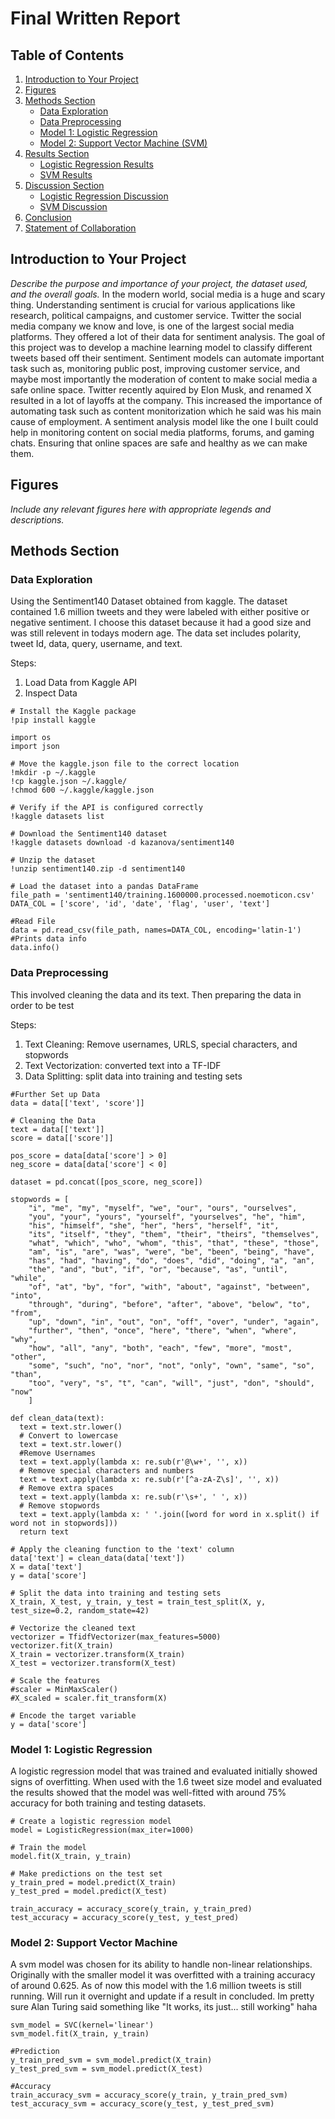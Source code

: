 # Final Written Report

## Table of Contents
1. [Introduction to Your Project](#introduction-to-your-project)
2. [Figures](#figures)
3. [Methods Section](#methods-section)
   - [Data Exploration](#data-exploration)
   - [Data Preprocessing](#data-preprocessing)
   - [Model 1: Logistic Regression](#model-1-logistic-regression)
   - [Model 2: Support Vector Machine (SVM)](#model-2-support-vector-machine-svm)
4. [Results Section](#results-section)
   - [Logistic Regression Results](#logistic-regression-results)
   - [SVM Results](#svm-results)
5. [Discussion Section](#discussion-section)
   - [Logistic Regression Discussion](#logistic-regression-discussion)
   - [SVM Discussion](#svm-discussion)
6. [Conclusion](#conclusion)
7. [Statement of Collaboration](#statement-of-collaboration)

## Introduction to Your Project
*Describe the purpose and importance of your project, the dataset used, and the overall goals.*
   In the modern world, social media is a huge and scary thing. Understanding sentiment is crucial for various applications like research, political campaigns, and customer service. Twitter the social media company we know and love, is one of the largest social media platforms. They offered a lot of their data for sentiment analysis. The goal of this project was to develop a machine learning model to classify different tweets based off their sentiment. Sentiment models can automate important task such as, monitoring public post, improving customer service, and maybe most importantly the moderation of content to make social media a safe online space. 
   Twitter recently aquired by Elon Musk, and renamed X resulted in a lot of layoffs at the company. This increased the importance of automating task such as content monitorization which he said was his main cause of employment. A sentiment analysis model like the one I built could help in monitoring content on social media platforms, forums, and gaming chats. Ensuring that online spaces are safe and healthy as we can make them. 
## Figures

*Include any relevant figures here with appropriate legends and descriptions.*

## Methods Section

### Data Exploration
Using the Sentiment140 Dataset obtained from kaggle. The dataset contained 1.6 million tweets and they were labeled with either positive or negative sentiment. I choose this dataset because it had a good size and was still relevent in todays modern age. The data set includes polarity, tweet Id, data, query, username, and text. 

Steps:
1. Load Data from Kaggle API
2. Inspect Data
```
# Install the Kaggle package
!pip install kaggle

import os
import json

# Move the kaggle.json file to the correct location
!mkdir -p ~/.kaggle
!cp kaggle.json ~/.kaggle/
!chmod 600 ~/.kaggle/kaggle.json

# Verify if the API is configured correctly
!kaggle datasets list

# Download the Sentiment140 dataset
!kaggle datasets download -d kazanova/sentiment140

# Unzip the dataset
!unzip sentiment140.zip -d sentiment140

# Load the dataset into a pandas DataFrame
file_path = 'sentiment140/training.1600000.processed.noemoticon.csv'
DATA_COL = ['score', 'id', 'date', 'flag', 'user', 'text']

#Read File
data = pd.read_csv(file_path, names=DATA_COL, encoding='latin-1')
#Prints data info
data.info()
```
### Data Preprocessing
This involved cleaning the data and its text. Then preparing the data in order to be test

Steps:
1. Text Cleaning: Remove usernames, URLS, special characters, and stopwords
2. Text Vectorization: converted text into a TF-IDF
3. Data Splitting: split data into training and testing sets

```
#Further Set up Data
data = data[['text', 'score']]

# Cleaning the Data
text = data[['text']]
score = data[['score']]

pos_score = data[data['score'] > 0]
neg_score = data[data['score'] < 0]

dataset = pd.concat([pos_score, neg_score])

stopwords = [
    "i", "me", "my", "myself", "we", "our", "ours", "ourselves",
    "you", "your", "yours", "yourself", "yourselves", "he", "him",
    "his", "himself", "she", "her", "hers", "herself", "it",
    "its", "itself", "they", "them", "their", "theirs", "themselves",
    "what", "which", "who", "whom", "this", "that", "these", "those",
    "am", "is", "are", "was", "were", "be", "been", "being", "have",
    "has", "had", "having", "do", "does", "did", "doing", "a", "an",
    "the", "and", "but", "if", "or", "because", "as", "until", "while",
    "of", "at", "by", "for", "with", "about", "against", "between", "into",
    "through", "during", "before", "after", "above", "below", "to", "from",
    "up", "down", "in", "out", "on", "off", "over", "under", "again",
    "further", "then", "once", "here", "there", "when", "where", "why",
    "how", "all", "any", "both", "each", "few", "more", "most", "other",
    "some", "such", "no", "nor", "not", "only", "own", "same", "so", "than",
    "too", "very", "s", "t", "can", "will", "just", "don", "should", "now"
    ]

def clean_data(text):
  text = text.str.lower()
  # Convert to lowercase
  text = text.str.lower()
  #Remove Usernames
  text = text.apply(lambda x: re.sub(r'@\w+', '', x))
  # Remove special characters and numbers
  text = text.apply(lambda x: re.sub(r'[^a-zA-Z\s]', '', x))
  # Remove extra spaces
  text = text.apply(lambda x: re.sub(r'\s+', ' ', x))
  # Remove stopwords
  text = text.apply(lambda x: ' '.join([word for word in x.split() if word not in stopwords]))
  return text

# Apply the cleaning function to the 'text' column
data['text'] = clean_data(data['text'])
X = data['text']
y = data['score'] 

# Split the data into training and testing sets
X_train, X_test, y_train, y_test = train_test_split(X, y, test_size=0.2, random_state=42)

# Vectorize the cleaned text
vectorizer = TfidfVectorizer(max_features=5000)
vectorizer.fit(X_train)
X_train = vectorizer.transform(X_train)
X_test = vectorizer.transform(X_test)

# Scale the features
#scaler = MinMaxScaler()
#X_scaled = scaler.fit_transform(X)

# Encode the target variable
y = data['score']
```

### Model 1: Logistic Regression
A logistic regression model that was trained and evaluated initially showed signs of overfitting. When used with the 1.6 tweet size model and evaluated the results showed that the model was well-fitted with around 75% accuracy for both training and testing  datasets. 

```
# Create a logistic regression model
model = LogisticRegression(max_iter=1000)

# Train the model
model.fit(X_train, y_train)

# Make predictions on the test set
y_train_pred = model.predict(X_train)
y_test_pred = model.predict(X_test)

train_accuracy = accuracy_score(y_train, y_train_pred)
test_accuracy = accuracy_score(y_test, y_test_pred)
```
### Model 2: Support Vector Machine
A svm model was chosen for its ability to handle non-linear relationships. Originally with the smaller model it was overfitted with a training accuracy of around 0.625. As of now this model with the 1.6 million tweets is still running. Will run it overnight and update if a result in concluded. Im pretty sure Alan Turing said something like "It works, its just... still working" haha 

```
svm_model = SVC(kernel='linear')
svm_model.fit(X_train, y_train)

#Prediction
y_train_pred_svm = svm_model.predict(X_train)
y_test_pred_svm = svm_model.predict(X_test)

#Accuracy
train_accuracy_svm = accuracy_score(y_train, y_train_pred_svm)
test_accuracy_svm = accuracy_score(y_test, y_test_pred_svm)
```

   
